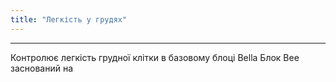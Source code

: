 ```yaml
---
title: "Легкість у грудях"
---
```


***

Контролює легкість грудної клітки в базовому блоці Bella Блок Bee заснований на




